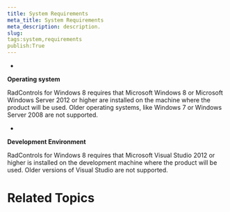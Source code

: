 ```yaml
---
title: System Requirements
meta_title: System Requirements
meta_description: description.
slug: 
tags:system,requirements
publish:True
---
```



* 

__Operating system__

RadControls for Windows 8 requires that Microsoft Windows 8 or Microsoft Windows Server 2012 or higher are installed on the
						machine where the product will be used. Older operating systems, like Windows 7 or Windows Server 2008 are not supported.
					

* 

__Development Environment__

RadControls for Windows 8 requires that Microsoft Visual Studio 2012 or higher is installed on the development machine
						where the product will be used. Older versions of Visual Studio are not supported.
					

# Related Topics
